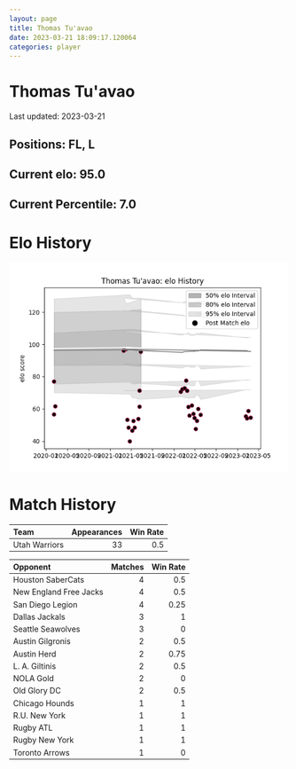 ```yaml
---  
layout: page  
title: Thomas Tu'avao  
date: 2023-03-21 18:09:17.120064  
categories: player  
---
```

# Thomas Tu'avao


Last updated: 2023-03-21
## Positions: FL, L

## Current elo: 95.0

## Current Percentile: 7.0

# Elo History


![elo history](history_ThomasTu'avao.png)
# Match History


| Team          |   Appearances |   Win Rate |
|:--------------|--------------:|-----------:|
| Utah Warriors |            33 |        0.5 |

| Opponent               |   Matches |   Win Rate |
|:-----------------------|----------:|-----------:|
| Houston SaberCats      |         4 |       0.5  |
| New England Free Jacks |         4 |       0.5  |
| San Diego Legion       |         4 |       0.25 |
| Dallas Jackals         |         3 |       1    |
| Seattle Seawolves      |         3 |       0    |
| Austin Gilgronis       |         2 |       0.5  |
| Austin Herd            |         2 |       0.75 |
| L. A. Giltinis         |         2 |       0.5  |
| NOLA Gold              |         2 |       0    |
| Old Glory DC           |         2 |       0.5  |
| Chicago Hounds         |         1 |       1    |
| R.U. New York          |         1 |       1    |
| Rugby ATL              |         1 |       1    |
| Rugby New York         |         1 |       1    |
| Toronto Arrows         |         1 |       0    |
